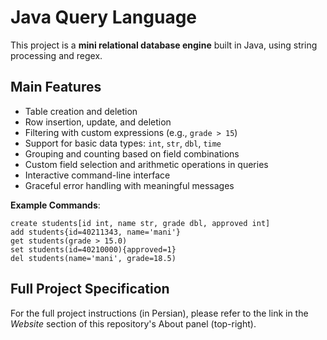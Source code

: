 # Java Query Language

This project is a **mini relational database engine** built in Java, using string processing and regex. 

## Main Features
- Table creation and deletion
- Row insertion, update, and deletion
- Filtering with custom expressions (e.g., `grade > 15`)
- Support for basic data types: `int`, `str`, `dbl`, `time`
- Grouping and counting based on field combinations
- Custom field selection and arithmetic operations in queries
- Interactive command-line interface
- Graceful error handling with meaningful messages

**Example Commands**:
```plaintext
create students[id int, name str, grade dbl, approved int]
add students{id=40211343, name='mani'}
get students(grade > 15.0)
set students(id=40210000){approved=1}
del students(name='mani', grade=18.5)   
```

##  Full Project Specification
For the full project instructions (in Persian), please refer to the link in the _Website_ section of this repository's About panel (top-right).
##